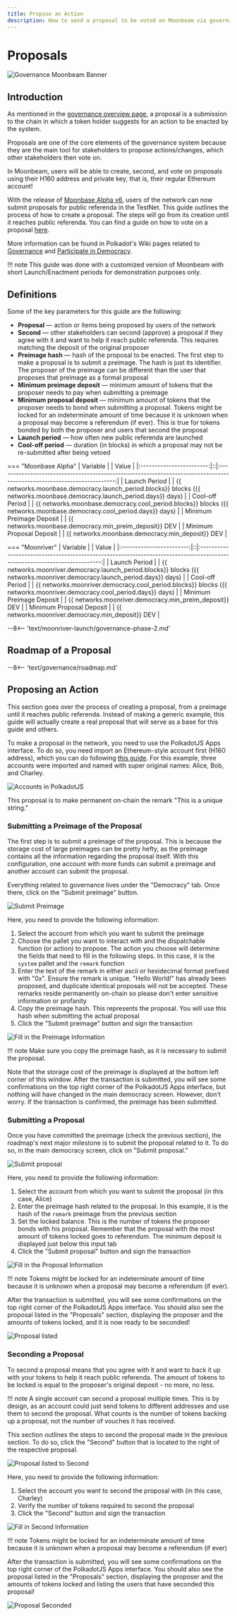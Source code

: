 ```yaml
---
title: Propose an Action
description: How to send a proposal to be voted on Moonbeam via governance features
---
```


# Proposals

![Governance Moonbeam Banner](/images/governance/governance-proposal-banner.png)

## Introduction

As mentioned in the [governance overview page](/governance/overview/#definitions), a proposal is a submission to the chain in which a token holder suggests for an action to be enacted by the system.

Proposals are one of the core elements of the governance system because they are the main tool for stakeholders to propose actions/changes, which other stakeholders then vote on.

In Moonbeam, users will be able to create, second, and vote on proposals using their H160 address and private key, that is, their regular Ethereum account!

With the release of [Moonbase Alpha v6](https://github.com/PureStake/moonbeam/releases/tag/v0.6.0), users of the network can now submit proposals for public referenda in the TestNet. This guide outlines the process of how to create a proposal. The steps will go from its creation until it reaches public referenda. You can find a guide on how to vote on a proposal [here](/governance/voting/).

More information can be found in Polkadot's Wiki pages related to [Governance](https://wiki.polkadot.network/docs/learn-governance#council) and [Participate in Democracy](https://wiki.polkadot.network/docs/maintain-guides-democracy).

!!! note
    This guide was done with a customized version of Moonbeam with short Launch/Enactment periods for demonstration purposes only.

## Definitions

Some of the key parameters for this guide are the following:

 - **Proposal** — action or items being proposed by users of the network
 - **Second** — other stakeholders can second (approve) a proposal if they agree with it and want to help it reach public referenda. This requires matching the deposit of the original proposer
 - **Preimage hash** — hash of the proposal to be enacted. The first step to make a proposal is to submit a preimage. The hash is just its identifier. The proposer of the preimage can be different than the user that proposes that preimage as a formal proposal
 - **Minimum preimage deposit** — minimum amount of tokens that the proposer needs to pay when submitting a preimage
 - **Minimum proposal deposit** — minimum amount of tokens that the proposer needs to bond when submitting a proposal. Tokens might be locked for an indeterminate amount of time because it is unknown when a proposal may become a referendum (if ever). This is true for tokens bonded by both the proposer and users that second the proposal
 - **Launch period** — how often new public referenda are launched
 - **Cool-off period** — duration (in blocks) in which a proposal may not be re-submitted after being vetoed

=== "Moonbase Alpha"
    |         Variable         |  |                                                          Value                                                          |
    |:------------------------:|::|:-----------------------------------------------------------------------------------------------------------------------:|
    |      Launch Period       |  | {{ networks.moonbase.democracy.launch_period.blocks}} blocks ({{ networks.moonbase.democracy.launch_period.days}} days) |
    |     Cool-off Period      |  |   {{ networks.moonbase.democracy.cool_period.blocks}} blocks ({{ networks.moonbase.democracy.cool_period.days}} days)   |
    | Minimum Preimage Deposit |  |                                 {{ networks.moonbase.democracy.min_preim_deposit}} DEV                                  |
    | Minimum Proposal Deposit |  |                                    {{ networks.moonbase.democracy.min_deposit}} DEV                                     |

=== "Moonriver"
    |         Variable         |  |                                                           Value                                                           |
    |:------------------------:|::|:-------------------------------------------------------------------------------------------------------------------------:|
    |      Launch Period       |  | {{ networks.moonriver.democracy.launch_period.blocks}} blocks ({{ networks.moonriver.democracy.launch_period.days}} days) |
    |     Cool-off Period      |  |   {{ networks.moonriver.democracy.cool_period.blocks}} blocks ({{ networks.moonriver.democracy.cool_period.days}} days)   |
    | Minimum Preimage Deposit |  |                                  {{ networks.moonriver.democracy.min_preim_deposit}} DEV                                  |
    | Minimum Proposal Deposit |  |                                     {{ networks.moonriver.democracy.min_deposit}} DEV                                     |

--8<-- 'text/moonriver-launch/governance-phase-2.md'
## Roadmap of a Proposal

--8<-- 'text/governance/roadmap.md'

## Proposing an Action

This section goes over the process of creating a proposal, from a preimage until it reaches public referenda. Instead of making a generic example, this guide will actually create a real proposal that will serve as a base for this guide and others.

To make a proposal in the network, you need to use the PolkadotJS Apps interface. To do so, you need import an Ethereum-style account first (H160 address), which you can do following [this guide](/integrations/wallets/polkadotjs/#creating-or-importing-an-h160-account). For this example, three accounts were imported and named with super original names: Alice, Bob, and Charley.

![Accounts in PolkadotJS](/images/governance/governance-proposal-systemremark-1.png)

This proposal is to make permanent on-chain the remark "This is a unique string."

### Submitting a Preimage of the Proposal

The first step is to submit a preimage of the proposal. This is because the storage cost of large preimages can be pretty hefty, as the preimage contains all the information regarding the proposal itself. With this configuration, one account with more funds can submit a preimage and another account can submit the proposal.

Everything related to governance lives under the "Democracy" tab. Once there, click on the "Submit preimage" button.

![Submit Preimage](/images/governance/governance-proposal-2.png)

Here, you need to provide the following information:

 1. Select the account from which you want to submit the preimage
 2. Choose the pallet you want to interact with and the dispatchable function (or action) to propose. The action you choose will determine the fields that need to fill in the following steps. In this case, it is the `system` pallet and the `remark` function
 3. Enter the text of the remark in either ascii or hexidecimal format prefixed with "0x". Ensure the remark is unique. "Hello World!" has already been proposed, and duplicate identical proposals will not be accepted. These remarks reside permanently on-chain so please don't enter sensitive information or profanity 
 4. Copy the preimage hash. This represents the proposal. You will use this hash when submitting the actual proposal
 5. Click the "Submit preimage" button and sign the transaction

![Fill in the Preimage Information](/images/governance/governance-proposal-systemremark-2.png)

!!! note
    Make sure you copy the preimage hash, as it is necessary to submit the proposal.

Note that the storage cost of the preimage is displayed at the bottom left corner of this window. After the transaction is submitted, you will see some confirmations on the top right corner of the PolkadotJS Apps interface, but nothing will have changed in the main democracy screen. However, don't worry. If the transaction is confirmed, the preimage has been submitted.

### Submitting a Proposal

Once you have committed the preimage (check the previous section), the roadmap's next major milestone is to submit the proposal related to it. To do so, in the main democracy screen, click on "Submit proposal."

![Submit proposal](/images/governance/governance-proposal-4.png)

Here, you need to provide the following information:

 1. Select the account from which you want to submit the proposal (in this case, Alice)
 2. Enter the preimage hash related to the proposal. In this example, it is the hash of the `remark` preimage from the previous section
 3. Set the locked balance. This is the number of tokens the proposer bonds with his proposal. Remember that the proposal with the most amount of tokens locked goes to referendum. The minimum deposit is displayed just below this input tab
 4. Click the "Submit proposal" button and sign the transaction

![Fill in the Proposal Information](/images/governance/governance-proposal-systemremark-4.png)

!!! note
    Tokens might be locked for an indeterminate amount of time because it is unknown when a proposal may become a referendum (if ever).

After the transaction is submitted, you will see some confirmations on the top right corner of the PolkadotJS Apps interface. You should also see the proposal listed in the "Proposals" section, displaying the proposer and the amounts of tokens locked, and it is now ready to be seconded!

![Proposal listed](/images/governance/governance-proposal-systemremark-7.png)

### Seconding a Proposal

To second a proposal means that you agree with it and want to back it up with your tokens to help it reach public referenda. The amount of tokens to be locked is equal to the proposer's original deposit - no more, no less.

!!! note
    A single account can second a proposal multiple times. This is by design, as an account could just send tokens to different addresses and use them to second the proposal. What counts is the number of tokens backing up a proposal, not the number of vouches it has received.

This section outlines the steps to second the proposal made in the previous section. To do so, click the "Second" button that is located to the right of the respective proposal.

![Proposal listed to Second](/images/governance/governance-proposal-systemremark-5.png)

Here, you need to provide the following information:

 1. Select the account you want to second the proposal with (in this case, Charley)
 2. Verify the number of tokens required to second the proposal
 3. Click the "Second" button and sign the transaction

![Fill in Second Information](/images/governance/governance-proposal-systemremark-6.png)

!!! note
    Tokens might be locked for an indeterminate amount of time because it is unknown when a proposal may become a referendum (if ever)

After the transaction is submitted, you will see some confirmations on the top right corner of the PolkadotJS Apps interface. You should also see the proposal listed in the "Proposals" section, displaying the proposer and the amounts of tokens locked and listing the users that have seconded this proposal!

![Proposal Seconded](/images/governance/governance-proposal-systemremark-8.png)

